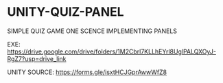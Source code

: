 # UNITY-QUIZ-PANEL

SIMPLE QUIZ GAME ONE SCENCE IMPLEMENTING PANELS

EXE:
https://drive.google.com/drive/folders/1M2Cbrl7KLLhEYrl8UglPALQXOyJ-RgZ7?usp=drive_link

UNITY SOURCE:
https://forms.gle/isxtHCJGprAwwWfZ8
